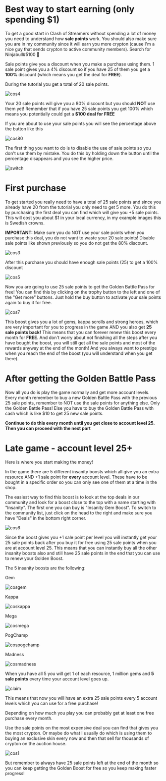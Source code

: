 # Best way to start earning (only spending $1)

To get a good start in Clash of Streamers without spending a lot of money you need to understand how **sale points** work. You should also make sure you are in my community since it will earn you more crypton (cause I'm a nice guy that sends crypton to active community members). Search for Ninjabull#5100 🥳

Sale points give you a discount when you make a purchase using them. 1 sale point gives you a 4% discount so if you have 25 of them you get a **100%** discount (which means you get the deal for **FREE**). 

During the tutorial you get a total of 20 sale points. 

![cos4](/docs/assets/images/cos4.png)

Your 20 sale points will give you a 80% discount but you should **NOT** use them yet! Remember that if you have 25 sale points you get 100% which means you potentially could get a **$100 deal for FREE** 

If you are about to use your sale points you will see the percentage above the button like this

![cos80](/docs/assets/images/cos80.png)

The first thing you want to do is to disable the use of sale points so you don't use them by mistake. You do this by holding down the button until the percentage disappears and you see the higher price.

![switch](/docs/assets/images/switch.gif)

# First purchase

To get started you really need to have a total of 25 sale points and since you already have 20 from the tutorial you only need to get 5 more. You do this by purchasing the first deal you can find which will give you +5 sale points. This will cost you about $1 in your local currency, in my example images this is Swedish crowns.

**IMPORTANT:** Make sure you do NOT use your sale points when you purchase this deal, you do not want to waste your 20 sale points! Disable sale points like shown previously so you do not get the 80% discount.

![cos3](/docs/assets/images/cos3.png)

After this purchase you should have enough sale points (25) to get a 100% discount

![cos5](/docs/assets/images/cos5.png)

Now you are going to use 25 sale points to get the Golden Battle Pass for free! You can find this by clicking on the trophy button to the left and one of the "Get more" buttons. Just hold the buy button to activate your sale points again to buy it for free.

![cos7](/docs/assets/images/cos7.png)

This boost gives you a lot of gems, kappa scrolls and strong heroes, which are very important for you to progress in the game AND you also get **25 sale points back!** This means that you can forever renew this boost every month for **FREE**. And don't worry about not finishing all the steps after you have bought the boost, you will still get all the sale points and most of the rewards anyway at the end of the month! And you always want to prestige when you reach the end of the boost (you will understand when you get there).

# After getting the Golden Battle Pass

Now all you do is play the game normally and get more account levels. Every month remember to buy a new Golden Battle Pass with the previous 25 sale points, remember to NOT use the sale points for anything else. Only the Golden Battle Pass! Else you have to buy the Golden Battle Pass with cash which is like $10 to get 25 new sale points.

**Continue to do this every month until you get close to account level 25. Then you can proceed with the next part**

# Late game - account level 25+

Here is where you start making the money!

In the game there are 5 different insanity boosts which all give you an extra resource AND +1 sale point for **every** account level. These have to be bought in a specific order so you can only see one of them at a time in the shop.

The easiest way to find this boost is to look at the top deals in our community and look for a boost close to the top with a name starting with "Insanity". The first one you can buy is "Insanity Gem Boost". To switch to the community list, just click on the head to the right and make sure you have "Deals" in the bottom right corner.

![cos6](/docs/assets/images/cos6.png)

Since the boost gives you +1 sale point per level you will instantly get your 25 sale points back after you buy it for free using 25 sale points when you are at account level 25. This means that you can instantly buy all the other insanity boosts also and still have 25 sale points in the end that you can use to renew your Golden Boost.

The 5 insanity boosts are the following:

Gem

![cosgem](/docs/assets/images/cosgem.png)

Kappa

![coskappa](/docs/assets/images/coskappa.png)

Mega

![cosmega](/docs/assets/images/cosmega.png)

PogChamp

![cospogchamp](/docs/assets/images/cospogchamp.png)

Madness

![cosmadness](/docs/assets/images/cosmadness.png)

When you have all 5 you will get 1 of each resource, 1 million gems and **5 sale points** every time your account level goes up.

![claim](/docs/assets/images/claim.gif)

This means that now you will have an extra 25 sale points every 5 account levels which you can use for a free purchase!

Depending on how much you play you can probably get at least one free purchase every month.

Use the sale points on the most expensive deal you can find that gives you the most crypton. Or maybe do what I usually do which is using them to buying an exclusive skin every now and then that sell for thousands of crypton on the auction house.

![cos1](/docs/assets/images/cos1.png)

But remember to always have 25 sale points left at the end of the month so you can keep getting the Golden Boost for free so you keep making faster progress!
